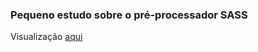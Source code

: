 ### Pequeno estudo sobre o pré-processador SASS

Visualização [aqui](https://oajoj.github.io/Pr--processadores-CSS/)

